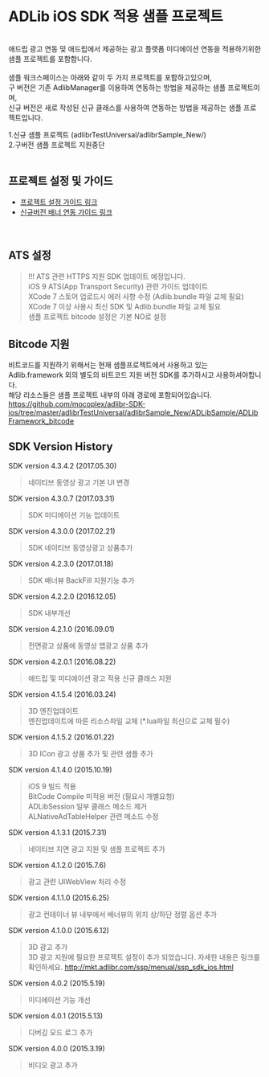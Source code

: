 # ADLib iOS SDK 적용 샘플 프로젝트

<br>
애드립 광고 연동 및 애드립에서 제공하는 광고 플랫폼 미디에이션 연동을 적용하기위한 샘플 프로젝트를 포함합니다. <br>
<br>
샘플 워크스페이스는 아래와 같이 두 가지 프로젝트를 포함하고있으며, <br>
구 버전은 기존 AdlibManager를 이용하여 연동하는 방법을 제공하는 샘플 프로젝트이며, <br>
신규 버전은 새로 작성된 신규 클래스를 사용하여 연동하는 방법을 제공하는 샘플 프로젝트입니다. 
<br>

1.신규 샘플 프로젝트 (adlibrTestUniversal/adlibrSample_New/) <br>
2.구버전 샘플 프로젝트 지원중단 <br>
<br>

## 프로젝트 설정 및 가이드 
* [프로젝트 설정 가이드 링크](http://mkt.adlibr.com/ssp/menual/ssp_sdk_ios.html)
* [신규버전 배너 연동 가이드 링크]( https://github.com/mocoplex/adlibr-SDK-ios/blob/master/adlibrTestUniversal/adlibrSample_New/README.md)
<br>

## ATS 설정
> !!! ATS 관련 HTTPS 지원 SDK 업데이트 예정입니다. <br>
> iOS 9 ATS(App Transport Security) 관련 가이드 업데이트 <br>
> XCode 7 스토어 업로드시 에러 사항 수정 (Adlib.bundle 파일 교체 필요)<br>
> XCode 7 이상 사용시 최신 SDK 및 Adlib.bundle 파일 교체 필요<br>
> 샘플 프로젝트 bitcode 설정은 기본 NO로 설정<br>

## Bitcode 지원
비트코드를 지원하기 위해서는 현재 샘플프로젝트에서 사용하고 있는 Adlib.framework 외의 별도의 비트코드
지원 버전 SDK를 추가하시고 사용하셔야합니다.<br>
해당 리소스들은 샘플 프로젝트 내부의 아래 경로에 포함되어있습니다.<br>
https://github.com/mocoplex/adlibr-SDK-ios/tree/master/adlibrTestUniversal/adlibrSample_New/ADLibSample/ADLibFramework_bitcode
<br>

## SDK Version History

SDK version 4.3.4.2 (2017.05.30)
> 네이티브 동영상 광고 기본 UI 변경<br>

SDK version 4.3.0.7 (2017.03.31)
> SDK 미디에이션 기능 업데이트<br>

SDK version 4.3.0.0 (2017.02.21)
> SDK 네이티브 동영상광고 상품추가<br>

SDK version 4.2.3.0 (2017.01.18)
> SDK 배너뷰 BackFill 지원기능 추가<br>

SDK version 4.2.2.0 (2016.12.05)
> SDK 내부개선 <br>

SDK version 4.2.1.0 (2016.09.01)
> 전면광고 상품에 동영상 앱광고 상품 추가 <br>

SDK version 4.2.0.1 (2016.08.22)
> 애드립 및 미디에이션 광고 적용 신규 클래스 지원 <br>

SDK version 4.1.5.4 (2016.03.24)
> 3D 엔진업데이트 <br>
> 엔진업데이트에 따른 리소스파일 교체 (*.lua파일 최신으로 교체 필수) <br>

SDK version 4.1.5.2 (2016.01.22)
> 3D ICon 광고 상품 추가 및 관련 샘플 추가 <br>

SDK version 4.1.4.0 (2015.10.19)
> iOS 9 빌드 적용 <br>
> BitCode Compile 미적용 버전 (필요시 개별요청)<br>
> ADLibSession 일부 클래스 메소드 제거<br>
> ALNativeAdTableHelper 관련 메소드 수정<br>

SDK version 4.1.3.1 (2015.7.31)
> 네이티브 지면 광고 지원 및 샘플 프로젝트 추가

SDK version 4.1.2.0 (2015.7.6)
> 광고 관련 UIWebView 처리 수정

SDK version 4.1.1.0 (2015.6.25)
> 광고 컨테이너 뷰 내부에서 배너뷰의 위치 상/하단 정렬 옵션 추가

SDK version 4.1.0.0 (2015.6.12)
> 3D 광고 추가<br>3D 광고 지원에 필요한 프로젝트 설정이 추가 되었습니다. 자세한 내용은 링크를 확인하세요.
<http://mkt.adlibr.com/ssp/menual/ssp_sdk_ios.html>

SDK version 4.0.2 (2015.5.19)
> 미디에이션 기능 개선

SDK version 4.0.1 (2015.5.13)
> 디버깅 모드 로그 추가

SDK version 4.0.0 (2015.3.19)
> 비디오 광고 추가
